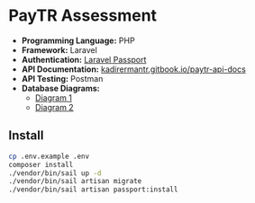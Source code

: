 # PayTR Assessment

- **Programming Language:** PHP
- **Framework:** Laravel
- **Authentication:** [Laravel Passport](https://laravel.com/docs/passport)
- **API Documentation:** [kadirermantr.gitbook.io/paytr-api-docs](https://kadirermantr.gitbook.io/paytr-api-docs)
- **API Testing:** Postman
- **Database Diagrams:**
    - [Diagram 1](https://dbdiagram.io/d/6420f4b25758ac5f172447ae)
    - [Diagram 2](https://dbdiagram.io/d/6420f5185758ac5f172447ca)

## Install

```bash
cp .env.example .env
composer install
./vendor/bin/sail up -d
./vendor/bin/sail artisan migrate
./vendor/bin/sail artisan passport:install
```
